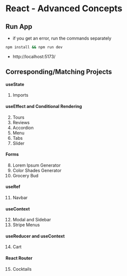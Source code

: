 <!-- leetcode, react, data analytic, postre, vue, dev stuff, apply, res update, start -->
<!-- leetcode, react, data analytic, postre, vue, dev stuff, apply, res update, start -->
<!-- leetcode, react, data analytic, postre, vue, dev stuff, apply, res update, start -->
<!-- leetcode, react, data analytic, postre, vue, dev stuff, apply, res update, start -->
<!-- leetcode, react, data analytic, postre, vue, dev stuff, apply, res update, start -->
<!-- leetcode, react, data analytic, postre, vue, dev stuff, apply, res update, start -->
<!-- leetcode, react, data analytic, postre, vue, dev stuff, apply, res update, start -->
<!-- leetcode, react, data analytic, postre, vue, dev stuff, apply, res update, start -->
<!-- leetcode, react, data analytic, postre, vue, dev stuff, apply, res update, start -->
<!-- leetcode, react, data analytic, postre, vue, dev stuff, apply, res update, start -->
<!-- leetcode, react, data analytic, postre, vue, dev stuff, apply, res update, start -->
<!-- leetcode, react, data analytic, postre, vue, dev stuff, apply, res update, start -->
<!-- leetcode, react, data analytic, postre, vue, dev stuff, apply, res update, start -->
<!-- leetcode, react, data analytic, postre, vue, dev stuff, apply, res update, start -->
<!-- leetcode, react, data analytic, postre, vue, dev stuff, apply, res update, start -->
<!-- leetcode, react, data analytic, postre, vue, dev stuff, apply, res update, start -->
<!-- leetcode, react, data analytic, postre, vue, dev stuff, apply, res update, start -->
<!-- leetcode, react, data analytic, postre, vue, dev stuff, apply, res update, start -->
<!-- leetcode, react, data analytic, postre, vue, dev stuff, apply, res update, start -->
<!-- leetcode, react, data analytic, postre, vue, dev stuff, apply, res update, start -->
<!-- leetcode, react, data analytic, postre, vue, dev stuff, apply, res update, start -->
<!-- leetcode, react, data analytic, postre, vue, dev stuff, apply, res update, start -->
<!-- leetcode, react, data analytic, postre, vue, dev stuff, apply, res update, start -->
<!-- leetcode, react, data analytic, postre, vue, dev stuff, apply, res update, start -->
<!-- leetcode, react, data analytic, postre, vue, dev stuff, apply, res update, start -->
<!-- leetcode, react, data analytic, postre, vue, dev stuff, apply, res update, start -->
<!-- leetcode, react, data analytic, postre, vue, dev stuff, apply, res update, start -->
<!-- leetcode, react, data analytic, postre, vue, dev stuff, apply, res update, start -->
<!-- leetcode, react, data analytic, postre, vue, dev stuff, apply, res update, start -->
<!-- leetcode, react, data analytic, postre, vue, dev stuff, apply, res update, start -->
<!-- leetcode, react, data analytic, postre, vue, dev stuff, apply, res update, start -->
<!-- leetcode, react, data analytic, postre, vue, dev stuff, apply, res update, start -->
<!-- leetcode, react, data analytic, postre, vue, dev stuff, apply, res update, start -->
<!-- leetcode, react, data analytic, postre, vue, dev stuff, apply, res update, start -->
<!-- leetcode, react, data analytic, postre, vue, dev stuff, apply, res update, start -->
<!-- leetcode, react, data analytic, postre, vue, dev stuff, apply, res update, start -->
<!-- leetcode, react, data analytic, postre, vue, dev stuff, apply, res update, start -->
<!-- leetcode, react, data analytic, postre, vue, dev stuff, apply, res update, start -->
<!-- leetcode, react, data analytic, postre, vue, dev stuff, apply, res update, start -->
<!-- leetcode, react, data analytic, postre, vue, dev stuff, apply, res update, start -->
<!-- leetcode, react, data analytic, postre, vue, dev stuff, apply, res update, start -->
<!-- leetcode, react, data analytic, postre, vue, dev stuff, apply, res update, start -->
<!-- leetcode, react, data analytic, postre, vue, dev stuff, apply, res update, start -->
<!-- leetcode, react, data analytic, postre, vue, dev stuff, apply, res update, start -->
<!-- leetcode, react, data analytic, postre, vue, dev stuff, apply, res update, start -->
<!-- leetcode, react, data analytic, postre, vue, dev stuff, apply, res update, start -->
<!-- leetcode, react, data analytic, postre, vue, dev stuff, apply, res update, start -->
<!-- leetcode, react, data analytic, postre, vue, dev stuff, apply, res update, start -->
<!-- leetcode, react, data analytic, postre, vue, dev stuff, apply, res update, start -->
<!-- leetcode, react, data analytic, postre, vue, dev stuff, apply, res update, start -->
<!-- leetcode, react, data analytic, postre, vue, dev stuff, apply, res update, start -->
<!-- leetcode, react, data analytic, postre, vue, dev stuff, apply, res update, start -->
<!-- leetcode, react, data analytic, postre, vue, dev stuff, apply, res update, start -->
<!-- leetcode, react, data analytic, postre, vue, dev stuff, apply, res update, start -->
<!-- leetcode, react, data analytic, postre, vue, dev stuff, apply, res update, start -->
<!-- leetcode, react, data analytic, postre, vue, dev stuff, apply, res update, start -->



# React - Advanced Concepts

## Run App

- if you get an error, run the commands separately

```sh
npm install && npm run dev
```

- http://localhost:5173/

## Corresponding/Matching Projects

#### useState

1. Imports

#### useEffect and Conditional Rendering

2. Tours
3. Reviews
4. Accordion
5. Menu
6. Tabs
7. Slider

#### Forms

8. Lorem Ipsum Generator
9. Color Shades Generator
10. Grocery Bud

#### useRef

11. Navbar

#### useContext

12. Modal and Sidebar
13. Stripe Menus

#### useReducer and useContext

14. Cart

#### React Router

15. Cocktails
